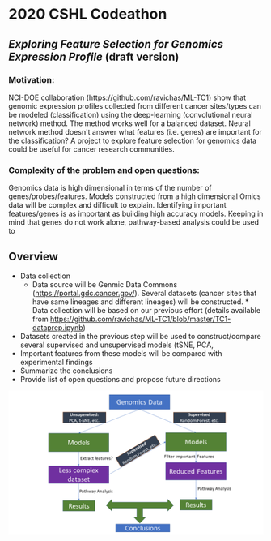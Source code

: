 # 2020 CSHL Codeathon
## *Exploring Feature Selection for Genomics Expression Profile* (draft version)


### Motivation: 

NCI-DOE collaboration (https://github.com/ravichas/ML-TC1) show that genomic expression profiles collected from different cancer sites/types can be modeled (classification) using the deep-learning (convolutional neural network) method. The method works well for a balanced dataset. Neural network method doesn't answer what features (i.e. genes) are important for the classification? A project to explore feature selection for genomics data could be useful for cancer research communities.

### Complexity of the problem and open questions:

Genomics data is high dimensional in terms of the number of genes/probes/features. Models constructed from a high dimensional Omics data will be complex and difficult to explain. Identifying important features/genes is as important as building high accuracy models. Keeping in mind that genes do not work alone, pathway-based analysis could be used to 

## Overview 
* Data collection 
  * Data source will be Genmic Data Commons (https://portal.gdc.cancer.gov/). Several datasets (cancer sites that have same lineages and different lineages) will be constructed.
           * Data collection will be based on our previous effort (details available from https://github.com/ravichas/ML-TC1/blob/master/TC1-dataprep.ipynb)
* Datasets created in the previous step will be used to construct/compare several supervised and unsupervised models (tSNE, PCA,  
* Important features from these models will be compared with experimental findings
* Summarize the conclusions
* Provide list of open questions and propose future directions

![alt text](Img/overview.PNG)

